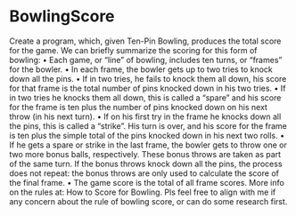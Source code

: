 # BowlingScore
Create a program, which, given Ten-Pin Bowling, produces the total score for the game.
We can briefly summarize the scoring for this form of bowling:
•	Each game, or “line” of bowling, includes ten turns, or “frames” for the bowler.
•	In each frame, the bowler gets up to two tries to knock down all the pins.
•	If in two tries, he fails to knock them all down, his score for that frame is the total number of pins knocked down in his two tries.
•	If in two tries he knocks them all down, this is called a “spare” and his score for the frame is ten plus the number of pins knocked down on his next throw (in his next turn).
•	If on his first try in the frame he knocks down all the pins, this is called a “strike”. His turn is over, and his score for the frame is ten plus the simple total of the pins knocked down in his next two rolls.
•	If he gets a spare or strike in the last frame, the bowler gets to throw one or two more bonus balls, respectively. These bonus throws are taken as part of the same turn. If the bonus throws knock down all the pins, the process does not repeat: the bonus throws are only used to calculate the score of the final frame.
•	The game score is the total of all frame scores.
More info on the rules at: How to Score for Bowling. Pls feel free to align  with me if any concern about the rule of bowling score, or can do some research first.
